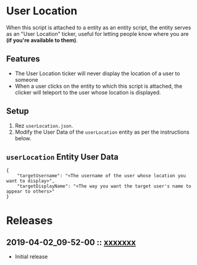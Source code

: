 # User Location
When this script is attached to a entity as an entity script, the entity serves as an "User Location" ticker, useful for letting people know where you are **(if you're available to them)**.

## Features
- The User Location ticker will never display the location of a user to someone 
- When a user clicks on the entity to which this script is attached, the clicker will teleport to the user whose location is displayed.

## Setup
1. Rez `userLocation.json`.
2. Modify the User Data of the `userLocation` entity as per the instructions below.

## `userLocation` Entity User Data
```
{
    "targetUsername": "<The username of the user whose location you want to display>",
    "targetDisplayName": "<The way you want the target user's name to appear to others>"
}
```

# Releases

## 2019-04-02_09-52-00 :: [xxxxxxx](https://github.com/highfidelity/hifi-content/commit/xxxxxxx)
- Initial release